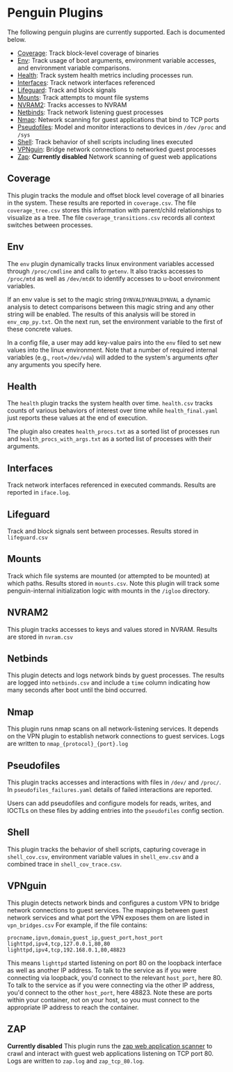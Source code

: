 # Penguin Plugins
The following penguin plugins are currently supported. Each is documented below.
* [Coverage](#coverage): Track block-level coverage of binaries
* [Env](#env): Track usage of boot arguments, environment variable accesses, and environment variable comparisons.
* [Health](#health): Track system health metrics including processes run.
* [Interfaces](#interfaces): Track network interfaces referenced
* [Lifeguard](#lifeguard): Track and block signals
* [Mounts](#mounts): Track attempts to mount file systems
* [NVRAM2](#nvram2): Tracks accesses to NVRAM
* [Netbinds](#netbinds): Track network listening guest processes
* [Nmap](#nmap): Network scanning for guest applications that bind to TCP ports
* [Pseudofiles](#pseudofiles): Model and monitor interactions to devices in `/dev` `/proc` and `/sys`
* [Shell](#shell): Track behavior of shell scripts including lines executed
* [VPNguin](#vpnguin): Bridge network connections to networked guest processes
* [Zap](#zap): **Currently disabled** Network scanning of guest web applications

## Coverage
This plugin tracks the module and offset block level coverage of all binaries
in the system. These results are reported in `coverage.csv`.
The file `coverage_tree.csv` stores this information with parent/child
relationships to visualize as a tree. The file `coverage_transitions.csv`
records all context switches between processes.

## Env
The `env` plugin dynamically tracks linux environment variables accessed through
`/proc/cmdline` and calls to `getenv`. It also tracks accesses to `/proc/mtd`
as well as `/dev/mtdX` to identify accesses to u-boot environment variables.

If an env value is set to the magic string `DYNVALDYNVALDYNVAL` a dynamic analysis
to detect comparisons between this magic string and any other string will be enabled.
The results of this analysis will be stored in `env_cmp_py.txt`. On the next run, set
the environment variable to the first of these concrete values.

In a config file, a user may add key-value pairs into the `env` filed to set new
values into the linux environment. Note that a number of required internal variables
(e.g., `root=/dev/vda`) will added to the system's arguments _after_ any arguments you specify here.

## Health
The `health` plugin tracks the system health over time. `health.csv` tracks counts
of various behaviors of interest over time while `health_final.yaml` just reports
these values at the end of execution.

The plugin also creates `health_procs.txt` as a sorted list of processes run and
`health_procs_with_args.txt` as a sorted list of processes with their arguments.

## Interfaces
Track network interfaces referenced in executed commands. Results are
reported in `iface.log`.

## Lifeguard
Track and block signals sent between processes. Results stored in `lifeguard.csv`

## Mounts
Track which file systems are mounted (or attempted to be mounted) at which paths.
Results stored in `mounts.csv`. Note this plugin will track some penguin-internal
initialization logic with mounts in the `/igloo` directory.

## NVRAM2
This plugin tracks accesses to keys and values stored in NVRAM. Results
are stored in `nvram.csv`

## Netbinds
This plugin detects and logs network binds by guest processes. The results
are logged into `netbinds.csv` and include a `time` column indicating how
many seconds after boot until the bind occurred.

## Nmap
This plugin runs nmap scans on all network-listening services.
It depends on the VPN plugin to establish network connections to guest services.
Logs are written to `nmap_{protocol}_{port}.log`

## Pseudofiles
This plugin tracks accesses and interactions with files in `/dev/` and `/proc/`.
In `pseudofiles_failures.yaml` details of failed interactions are reported.

Users can add pseudofiles and configure models for reads, writes, and IOCTLs on
these files by adding entries into the `pseudofiles` config section.

## Shell
This plugin tracks the behavior of shell scripts, capturing coverage in `shell_cov.csv`, environment variable values in `shell_env.csv` and a combined trace in `shell_cov_trace.csv`.

## VPNguin
This plugin detects network binds and configures a custom VPN to bridge
network connections to guest services. The mappings between guest
network services and what port the VPN exposes them on are listed
in `vpn_bridges.csv` For example, if the file contains:

```
procname,ipvn,domain,guest_ip,guest_port,host_port
lighttpd,ipv4,tcp,127.0.0.1,80,80
lighttpd,ipv4,tcp,192.168.0.1,80,48823
```

This means `lighttpd` started listening on port 80 on the loopback interface as well as another IP address.
To talk to the service as if you were connecting via loopback, you'd connect to the relevant `host_port`, here 80.
To talk to the service as if you were connecting via the other IP address, you'd connect to the other `host_port`, here 48823.
Note these are ports within your container, not on your host, so you must connect to the appropriate IP address to reach
the container.

## ZAP
**Currently disabled**
This plugin runs the [zap web application scanner](https://github.com/zaproxy/) to crawl and interact with guest
web applications listening on TCP port 80. Logs are written to `zap.log` and `zap_tcp_80.log`.
